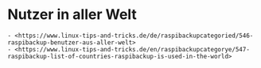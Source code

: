 # Nutzer in aller Welt

``` admonish note title="Quelle"
- <https://www.linux-tips-and-tricks.de/de/raspibackupcategoried/546-raspibackup-benutzer-aus-aller-welt>
- <https://www.linux-tips-and-tricks.de/en/raspibackupcategorye/547-raspibackup-list-of-countries-raspibackup-is-used-in-the-world>
```
